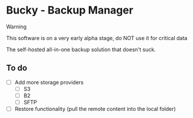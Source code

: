 # Bucky - Backup Manager

> [!WARNING]  
> This software is on a very early alpha stage, do NOT use it for critical data

The self-hosted all-in-one backup solution that doesn't suck.

## To do

- [ ] Add more storage providers
  - [ ] S3
  - [ ] B2
  - [ ] SFTP
- [ ] Restore functionality (pull the remote content into the local folder)